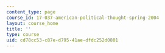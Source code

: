 ```yaml
---
content_type: page
course_id: 17-037-american-political-thought-spring-2004
layout: course_home
title: ''
type: course
uid: cd78cc53-c87e-d795-41ae-dfdc252d0801
---
```

